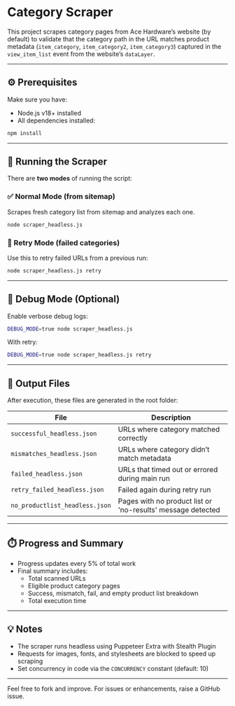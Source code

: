 # Category Scraper

This project scrapes category pages from Ace Hardware’s website (by default) to validate that the category path in the URL matches product metadata (`item_category`, `item_category2`, `item_category3`) captured in the `view_item_list` event from the website’s `dataLayer`.

---

## ⚙️ Prerequisites

Make sure you have:

- Node.js v18+ installed
- All dependencies installed:

```bash
npm install
```

---

## 🚀 Running the Scraper

There are **two modes** of running the script:

### ✅ Normal Mode (from sitemap)
Scrapes fresh category list from sitemap and analyzes each one.

```bash
node scraper_headless.js
```

### 🔁 Retry Mode (failed categories)
Use this to retry failed URLs from a previous run:

```bash
node scraper_headless.js retry
```

---

## 🐞 Debug Mode (Optional)
Enable verbose debug logs:

```bash
DEBUG_MODE=true node scraper_headless.js
```

With retry:

```bash
DEBUG_MODE=true node scraper_headless.js retry
```

---

## 📁 Output Files
After execution, these files are generated in the root folder:

| File                          | Description                                                 |
|-------------------------------|-------------------------------------------------------------|
| `successful_headless.json`    | URLs where category matched correctly                       |
| `mismatches_headless.json`    | URLs where category didn’t match metadata                   |
| `failed_headless.json`        | URLs that timed out or errored during main run              |
| `retry_failed_headless.json`  | Failed again during retry run                               |
| `no_productlist_headless.json`| Pages with no product list or 'no-results' message detected |

---

## ⏱️ Progress and Summary

- Progress updates every 5% of total work
- Final summary includes:
  - Total scanned URLs
  - Eligible product category pages
  - Success, mismatch, fail, and empty product list breakdown
  - Total execution time

---

## 💡 Notes
- The scraper runs headless using Puppeteer Extra with Stealth Plugin
- Requests for images, fonts, and stylesheets are blocked to speed up scraping
- Set concurrency in code via the `CONCURRENCY` constant (default: 10)

---

Feel free to fork and improve. For issues or enhancements, raise a GitHub issue.
